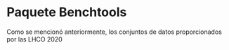 # Paquete Benchtools
Como se mencionó anteriormente, los conjuntos de datos proporcionados por las LHCO 2020 